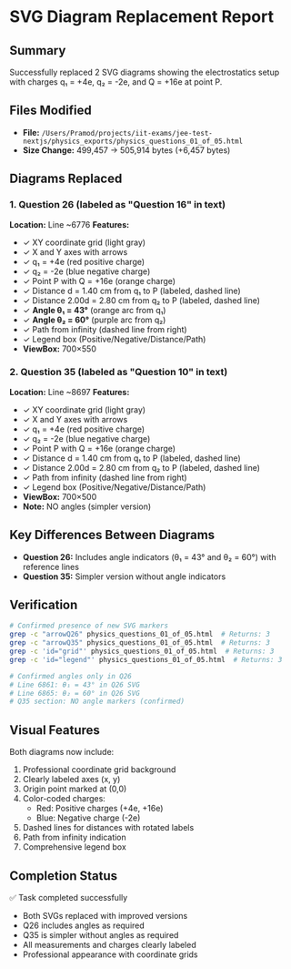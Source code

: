 # SVG Diagram Replacement Report

## Summary
Successfully replaced 2 SVG diagrams showing the electrostatics setup with charges q₁ = +4e, q₂ = -2e, and Q = +16e at point P.

## Files Modified
- **File:** `/Users/Pramod/projects/iit-exams/jee-test-nextjs/physics_exports/physics_questions_01_of_05.html`
- **Size Change:** 499,457 → 505,914 bytes (+6,457 bytes)

## Diagrams Replaced

### 1. Question 26 (labeled as "Question 16" in text)
**Location:** Line ~6776
**Features:**
- ✓ XY coordinate grid (light gray)
- ✓ X and Y axes with arrows
- ✓ q₁ = +4e (red positive charge)
- ✓ q₂ = -2e (blue negative charge)
- ✓ Point P with Q = +16e (orange charge)
- ✓ Distance d = 1.40 cm from q₁ to P (labeled, dashed line)
- ✓ Distance 2.00d = 2.80 cm from q₂ to P (labeled, dashed line)
- ✓ **Angle θ₁ = 43°** (orange arc from q₁)
- ✓ **Angle θ₂ = 60°** (purple arc from q₂)
- ✓ Path from infinity (dashed line from right)
- ✓ Legend box (Positive/Negative/Distance/Path)
- **ViewBox:** 700×550

### 2. Question 35 (labeled as "Question 10" in text)
**Location:** Line ~8697
**Features:**
- ✓ XY coordinate grid (light gray)
- ✓ X and Y axes with arrows
- ✓ q₁ = +4e (red positive charge)
- ✓ q₂ = -2e (blue negative charge)
- ✓ Point P with Q = +16e (orange charge)
- ✓ Distance d = 1.40 cm from q₁ to P (labeled, dashed line)
- ✓ Distance 2.00d = 2.80 cm from q₂ to P (labeled, dashed line)
- ✓ Path from infinity (dashed line from right)
- ✓ Legend box (Positive/Negative/Distance/Path)
- **ViewBox:** 700×500
- **Note:** NO angles (simpler version)

## Key Differences Between Diagrams
- **Question 26:** Includes angle indicators (θ₁ = 43° and θ₂ = 60°) with reference lines
- **Question 35:** Simpler version without angle indicators

## Verification
```bash
# Confirmed presence of new SVG markers
grep -c "arrowQ26" physics_questions_01_of_05.html  # Returns: 3
grep -c "arrowQ35" physics_questions_01_of_05.html  # Returns: 3
grep -c 'id="grid"' physics_questions_01_of_05.html  # Returns: 3
grep -c 'id="legend"' physics_questions_01_of_05.html  # Returns: 3

# Confirmed angles only in Q26
# Line 6861: θ₁ = 43° in Q26 SVG
# Line 6865: θ₂ = 60° in Q26 SVG
# Q35 section: NO angle markers (confirmed)
```

## Visual Features
Both diagrams now include:
1. Professional coordinate grid background
2. Clearly labeled axes (x, y)
3. Origin point marked at (0,0)
4. Color-coded charges:
   - Red: Positive charges (+4e, +16e)
   - Blue: Negative charge (-2e)
5. Dashed lines for distances with rotated labels
6. Path from infinity indication
7. Comprehensive legend box

## Completion Status
✅ Task completed successfully
- Both SVGs replaced with improved versions
- Q26 includes angles as required
- Q35 is simpler without angles as required
- All measurements and charges clearly labeled
- Professional appearance with coordinate grids

